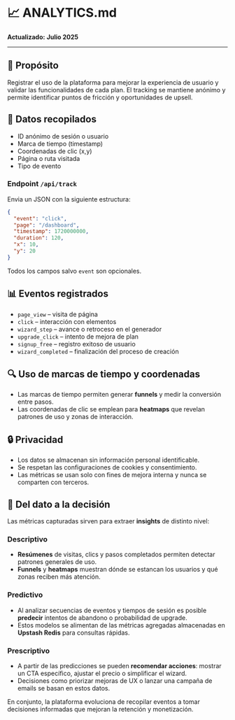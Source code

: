 # 📈 ANALYTICS.md

**Actualizado:** **Julio 2025**

---

## 🌟 Propósito

Registrar el uso de la plataforma para mejorar la experiencia de usuario y validar las funcionalidades de cada plan. El tracking se mantiene anónimo y permite identificar puntos de fricción y oportunidades de upsell.

## 📁 Datos recopilados

- ID anónimo de sesión o usuario
- Marca de tiempo (timestamp)
- Coordenadas de clic (x,y)
- Página o ruta visitada
- Tipo de evento

### Endpoint `/api/track`

Envia un JSON con la siguiente estructura:

```json
{
  "event": "click",
  "page": "/dashboard",
  "timestamp": 1720000000,
  "duration": 120,
  "x": 10,
  "y": 20
}
```

Todos los campos salvo `event` son opcionales.

## 📊 Eventos registrados

- `page_view` – visita de página
- `click` – interacción con elementos
- `wizard_step` – avance o retroceso en el generador
- `upgrade_click` – intento de mejora de plan
- `signup_free` – registro exitoso de usuario
- `wizard_completed` – finalización del proceso de creación

## 🔍 Uso de marcas de tiempo y coordenadas

- Las marcas de tiempo permiten generar **funnels** y medir la conversión entre pasos.
- Las coordenadas de clic se emplean para **heatmaps** que revelan patrones de uso y zonas de interacción.

## 🔒 Privacidad

- Los datos se almacenan sin información personal identificable.
- Se respetan las configuraciones de cookies y consentimiento.
- Las métricas se usan solo con fines de mejora interna y nunca se comparten con terceros.

## 🧠 Del dato a la decisión

Las métricas capturadas sirven para extraer **insights** de distinto nivel:

### Descriptivo

- **Resúmenes** de visitas, clics y pasos completados permiten detectar patrones generales de uso.
- **Funnels** y **heatmaps** muestran dónde se estancan los usuarios y qué zonas reciben más atención.

### Predictivo

- Al analizar secuencias de eventos y tiempos de sesión es posible **predecir** intentos de abandono o probabilidad de upgrade.
- Estos modelos se alimentan de las métricas agregadas almacenadas en **Upstash Redis** para consultas rápidas.

### Prescriptivo

- A partir de las predicciones se pueden **recomendar acciones**: mostrar un CTA específico, ajustar el precio o simplificar el wizard.
- Decisiones como priorizar mejoras de UX o lanzar una campaña de emails se basan en estos datos.

En conjunto, la plataforma evoluciona de recopilar eventos a tomar decisiones informadas que mejoran la retención y monetización.
